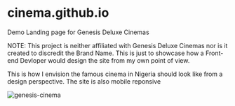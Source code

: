 # cinema.github.io
Demo Landing page for Genesis Deluxe Cinemas

NOTE: This project is neither affiliated with Genesis Deluxe Cinemas nor is it created to discredit the Brand Name. This is just to showcase how a Front-end Devloper would design the site from my own point of view.

This is how I envision the famous cinema in Nigeria should look like from a design perspective. The site is also mobile reponsive

![genesis-cinema](img/genesis-cinemas.jpg "Genesis Deluxe Cinemas LLanding Page Redesign")


